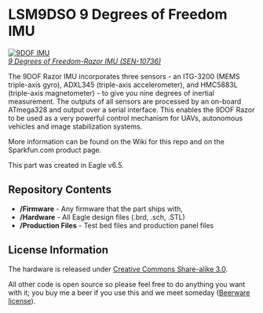 LSM9DSO  9 Degrees of Freedom IMU
======================================

[![9DOF IMU](http://www.drotek.fr/shop/2285-thickbox_square_zen/imu-9dof-lsm9ds0-stmicroelectronics.jpg)  
*9 Degrees of Freedom-Razor IMU (SEN-10736)*](https://www.sparkfun.com/products/10736)

The 9DOF Razor IMU incorporates three sensors - an ITG-3200 (MEMS triple-axis gyro), ADXL345 (triple-axis accelerometer), and HMC5883L (triple-axis magnetometer) - 
to give you nine degrees of inertial measurement. 
The outputs of all sensors are processed by an on-board ATmega328 and output over a serial interface. This enables the 9DOF Razor to be used as a very powerful control mechanism for UAVs, 
autonomous vehicles and image stabilization systems.

More information can be found on the Wiki for this repo and on the Sparkfun.com product page. 

This part was created in Eagle v6.5.

Repository Contents
-------------------
* **/Firmware** - Any firmware that the part ships with, 
* **/Hardware** - All Eagle design files (.brd, .sch, .STL)
* **/Production Files** - Test bed files and production panel files

License Information
-------------------
The hardware is released under [Creative Commons Share-alike 3.0](http://creativecommons.org/licenses/by-sa/3.0/).  

All other code is open source so please feel free to do anything you want with it; you buy me a beer if you use this 
and we meet someday ([Beerware license](http://en.wikipedia.org/wiki/Beerware)).



